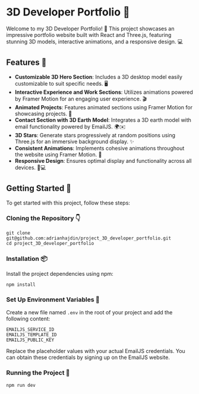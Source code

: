 # 3D Developer Portfolio 🚀

Welcome to my 3D Developer Portfolio! 👋 This project showcases an impressive portfolio website built with React and Three.js, featuring stunning 3D models, interactive animations, and a responsive design. 💻

## Features 🌟

- **Customizable 3D Hero Section**: Includes a 3D desktop model easily customizable to suit specific needs. 🖥️
- **Interactive Experience and Work Sections**: Utilizes animations powered by Framer Motion for an engaging user experience. 🎬
- **Animated Projects**: Features animated sections using Framer Motion for showcasing projects. 📂
- **Contact Section with 3D Earth Model**: Integrates a 3D earth model with email functionality powered by EmailJS. 🌍✉️
- **3D Stars**: Generate stars progressively at random positions using Three.js for an immersive background display. ✨
- **Consistent Animations**: Implements cohesive animations throughout the website using Framer Motion. 🔄
- **Responsive Design**: Ensures optimal display and functionality across all devices. 📱💻

## Getting Started 🚀

To get started with this project, follow these steps:

### Cloning the Repository 👇

```
git clone git@github.com:adrianhajdin/project_3D_developer_portfolio.git
cd project_3D_developer_portfolio
```

### Installation 📦

Install the project dependencies using npm:

```
npm install
```

### Set Up Environment Variables 🔑

Create a new file named `.env` in the root of your project and add the following content:

```
EMAILJS_SERVICE_ID
EMAILJS_TEMPLATE_ID
EMAILJS_PUBLIC_KEY
```

Replace the placeholder values with your actual EmailJS credentials. You can obtain these credentials by signing up on the EmailJS website.

### Running the Project 🚀

```
npm run dev
```
